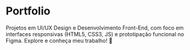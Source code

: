 # Portfolio
Projetos em UI/UX Design e Desenvolvimento Front-End, com foco em interfaces responsivas (HTML5, CSS3, JS) e prototipação funcional no Figma. Explore e conheça meu trabalho! 🚀
